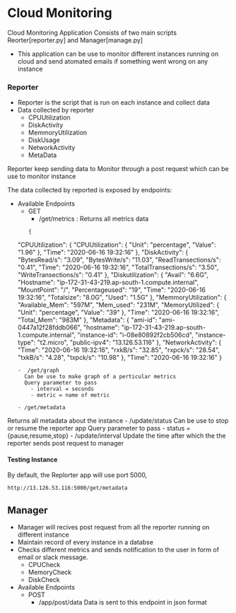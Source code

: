 # Cloud Monitoring


Cloud Monitoring Application Consists of two main scripts Reorter[reporter.py] and Manager[manage.py]

  - This application can be use to monitor different instances running on cloud and send atomated emails if something went wrong on any instance

### Reporter


  - Reporter is the  script that is run on each instance and collect data 
  - Data collected by reporter 
    - CPUUtilization
    - DiskActivity
    - MemmoryUtilization
    - DiskUsage
    - NetworkActivity
    - MetaData

Reporter keep sending data to Monitor through a post request which can be use to monitor instance

The data collected by reported is exposed by endpoints:
  - Available Endpoints
    - GET
      -  /get/metrics : Returns all metrics data
      ```
      {
    "CPUUtilization": {
        "CPUUtilization": {
            "Unit": "percentage",
            "Value": "1.96"
        },
        "Time": "2020-06-16 19:32:16"
    },
    "DiskActivity": {
        "BytesRead/s": "3.09",
        "BytesWrite/s": "11.03",
        "ReadTransections/s": "0.41",
        "Time": "2020-06-16 19:32:16",
        "TotalTransections/s": "3.50",
        "WriteTransections/s": "0.41"
    },
    "Diskutilization": {
        "Avail": "6.6G",
        "Hostname": "ip-172-31-43-219.ap-south-1.compute.internal",
        "MountPoint": "/",
        "Percentageused": "19",
        "Time": "2020-06-16 19:32:16",
        "Totalsize": "8.0G",
        "Used": "1.5G"
    },
    "MemmoryUtilization": {
        "Available_Mem": "597M",
        "Mem_used": "231M",
        "MemoryUtilized": {
            "Unit": "percentage",
            "Value": "39"
        },
        "Time": "2020-06-16 19:32:16",
        "Total_Mem": "983M"
    },
    "Metadata": {
        "ami-id": "ami-0447a12f28fddb066",
        "hostname": "ip-172-31-43-219.ap-south-1.compute.internal",
        "instance-id": "i-08e80892f2cb506cd",
        "instance-type": "t2.micro",
        "public-ipv4": "13.126.53.116"
    },
    "NetworkActivity": {
        "Time": "2020-06-16 19:32:16",
        "rxkB/s": "32.85",
        "rxpck/s": "28.54",
        "txkB/s": "4.28",
        "txpck/s": "10.98"
    },
    "Time": "2020-06-16 19:32:16"
}
      ```
      -  /get/graph
        Can be use to make graph of a perticular metrics
        Query parameter to pass
          - interval = seconds
          - metric = name of metric

      - /get/metadata
Returns all  metadata about the instance
    -  /update/status
    Can be use to stop or resume the reporter app
     Query parameter to pass
        - status = {pause,resume,stop}
    - /update/interval
    Update the time after which the the reporter sends post request to manager
    
    

#### Testing Instance

By default, the Replorter app will use port 5000, 

```sh
http://13.126.53.116:5000/get/metadata
```

## Manager
 - Manager will recives post request from all the reporter running on different instance
 - Maintain record of every instance in a databse
  - Checks different metrics and sends notification to the user in form of email or slack message.
    - CPUCheck 
    - MemoryCheck
    - DiskCheck
 - Available Endpoints
    - POST
        - /app/post/data
        Data is sent to this endpoint in json format
